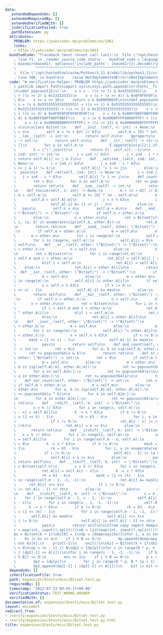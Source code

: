 ```yaml
---
data:
  _extendedDependsOn: []
  _extendedRequiredBy: []
  _extendedVerifiedWith: []
  _isVerificationFailed: true
  _pathExtension: py
  attributes:
    PROBLEM: https://yukicoder.me/problems/no/1861
    links:
    - https://yukicoder.me/problems/no/1861
  bundledCode: "Traceback (most recent call last):\n  File \"/opt/hostedtoolcache/Python/3.11.4/x64/lib/python3.11/site-packages/onlinejudge_verify/documentation/build.py\"\
    , line 71, in _render_source_code_stat\n    bundled_code = language.bundle(stat.path,\
    \ basedir=basedir, options={'include_paths': [basedir]}).decode()\n          \
    \         ^^^^^^^^^^^^^^^^^^^^^^^^^^^^^^^^^^^^^^^^^^^^^^^^^^^^^^^^^^^^^^^^^^^^^^^^^^^^^^^^^\n\
    \  File \"/opt/hostedtoolcache/Python/3.11.4/x64/lib/python3.11/site-packages/onlinejudge_verify/languages/python.py\"\
    , line 108, in bundle\n    raise NotImplementedError\nNotImplementedError\n"
  code: "# verification-helper: PROBLEM https://yukicoder.me/problems/no/1861\nfrom\
    \ pathlib import Path\nimport sys\n\nsys.path.append(str(Path(__file__).resolve().parent.parent.parent.parent))\n\
    \n\ndef popcount32(x):\n    x = x - ((x >> 1) & 0x55555555)\n    x = (x & 0x33333333)\
    \ + ((x >> 2) & 0x33333333)\n    x = (x + (x >> 4)) & 0x0F0F0F0F\n    x += x >>\
    \ 8\n    x += x >> 16\n    return x & 0x0000003F\n\n\ndef popcount64(x):\n   \
    \ x = (x & 0x5555555555555555) + ((x >> 1) & 0x5555555555555555)\n    x = (x &\
    \ 0x3333333333333333) + ((x >> 2) & 0x3333333333333333)\n    x = (x & 0x0F0F0F0F0F0F0F0F)\
    \ + ((x >> 4) & 0x0F0F0F0F0F0F0F0F)\n    x = (x & 0x00FF00FF00FF00FF) + ((x >>\
    \ 8) & 0x00FF00FF00FF00FF)\n    x = (x & 0x0000FFFF0000FFFF) + ((x >> 16) & 0x0000FFFF0000FFFF)\n\
    \    x = (x & 0x00000000FFFFFFFF) + ((x >> 32) & 0x00000000FFFFFFFF)\n    return\
    \ x\n\n\nclass Bitset:\n    def __init__(self, n: int) -> None:\n        self.n\
    \ = n\n        self.m = (n + 62) // 63\n        self.A = [0] * self.m\n\n    def\
    \ __len__(self) -> int:\n        return self.n\n\n    @property\n    def size(self)\
    \ -> int:\n        return self.n\n\n    def __str__(self) -> str:\n        S =\
    \ []\n        for a in self.A:\n            S.append(bin(a)[2:].zfill(63)[::-1])\n\
    \        S = \"\".join(S)\n        return S[: self.n][::-1]\n\n    def __getitem__(self,\
    \ ind: int) -> int:\n        i = ind // 63\n        j = ind - i * 63\n       \
    \ return self.A[i] >> j & 1\n\n    def __setitem__(self, ind: int, k: int) ->\
    \ None:\n        i = ind // 63\n        j = ind - i * 63\n        if (self.A[i]\
    \ >> j & 1) != k:\n            self.A[i] ^= 1 << j\n        else:\n          \
    \  pass\n\n    def rev(self, ind: int) -> None:\n        i = ind // 63\n     \
    \   j = ind - i * 63\n        self.A[i] ^= 1 << j\n\n    def count(self) -> int:\n\
    \        ret = 0\n        for a in self.A:\n            ret += popcount64(a)\n\
    \        return ret\n\n    def __sum__(self) -> int:\n        return self.count()\n\
    \n    def resize(self, n: int) -> None:\n        m = (n + 62) // 63\n        if\
    \ m > self.m:\n            self.A += [0] * (m - self.m)\n        else:\n     \
    \       self.A = self.A[:m]\n            j = n % 63\n            if j != 0:\n\
    \                self.A[-1] &= (1 << j) - 1\n            else:\n             \
    \   pass\n        self.n = n\n        self.m = m\n\n    def __and__(self, other:\
    \ \"Bitset\") -> \"Bitset\":\n        if self.n < other.n:\n            n = self.n\n\
    \        else:\n            n = other.n\n\n        ret = Bitset(n)\n        for\
    \ i, (a, b) in enumerate(zip(self.A, other.A)):\n            ret.A[i] = a & b\n\
    \n        return ret\n\n    def __iand__(self, other: \"Bitset\") -> \"Bitset\"\
    :\n        if self.m < other.m:\n            m = self.m\n        else:\n     \
    \       m = other.m\n        for i in range(m):\n            self.A[i] &= other.A[i]\n\
    \        for i in range(m, self.m):\n            self.A[i] = 0\n        return\
    \ self\n\n    def __or__(self, other: \"Bitset\") -> \"Bitset\":\n        if self.n\
    \ > other.n:\n            n = self.n\n        else:\n            n = other.n\n\
    \n        ret = Bitset(n)\n        for i in range(ret.m):\n            if i <\
    \ self.m and i < other.m:\n                ret.A[i] = self.A[i] | other.A[i]\n\
    \            elif i < self.m:\n                ret.A[i] = self.A[i]\n        \
    \    else:\n                ret.A[i] = other.A[i]\n\n        return ret\n\n  \
    \  def __ior__(self, other: \"Bitset\") -> \"Bitset\":\n        if self.m < other.m:\n\
    \            m = self.m\n        else:\n            m = other.m\n        for i\
    \ in range(m):\n            self.A[i] |= other.A[i]\n        if self.n < other.n:\n\
    \            x = self.n % 63\n            if x != 0:\n                mask = (1\
    \ << x) - 1\n                self.A[-1] &= mask\n        else:\n            pass\n\
    \        return self\n\n    def __xor__(self, other: \"Bitset\") -> \"Bitset\"\
    :\n        if self.n > other.n:\n            n = self.n\n        else:\n     \
    \       n = other.n\n\n        ret = Bitset(n)\n        for i in range(ret.m):\n\
    \            if i < self.m and i < other.m:\n                ret.A[i] = self.A[i]\
    \ ^ other.A[i]\n            elif i < self.m:\n                ret.A[i] = self.A[i]\n\
    \            else:\n                ret.A[i] = other.A[i]\n\n        return ret\n\
    \n    def __ixor__(self, other: \"Bitset\") -> \"Bitset\":\n        if self.m\
    \ < other.m:\n            m = self.m\n        else:\n            m = other.m\n\
    \        for i in range(m):\n            self.A[i] ^= other.A[i]\n        if self.n\
    \ < other.n:\n            x = self.n % 63\n            if x != 0:\n          \
    \      mask = (1 << x) - 1\n                self.A[-1] &= mask\n        else:\n\
    \            pass\n        return self\n\n    def and_count(self, other: \"Bitset\"\
    ) -> int:\n        ret = 0\n        for a, b in zip(self.A, other.A):\n      \
    \      ret += popcount64(a & b)\n        return ret\n\n    def or_count(self,\
    \ other: \"Bitset\") -> int:\n        ret = 0\n        if self.m < other.m:\n\
    \            m = self.m\n        else:\n            m = other.m\n        for a,\
    \ b in zip(self.A[:m], other.A[:m]):\n            ret += popcount64(a | b)\n\n\
    \        for a in self.A[m:]:\n            ret += popcount64(a)\n\n        for\
    \ a in other.A[m:]:\n            ret += popcount64(a)\n\n        return ret\n\n\
    \    def xor_count(self, other: \"Bitset\") -> int:\n        ret = 0\n       \
    \ if self.m < other.m:\n            m = self.m\n        else:\n            m =\
    \ other.m\n        for a, b in zip(self.A[:m], other.A[:m]):\n            ret\
    \ += popcount64(a ^ b)\n\n        for a in self.A[m:]:\n            ret += popcount64(a)\n\
    \n        for a in other.A[m:]:\n            ret += popcount64(a)\n\n        return\
    \ ret\n\n    def __rshift__(self, k: int) -> \"Bitset\":\n        ret = Bitset(self.n)\n\
    \        x = k // 63\n        for i in range(x, self.m):\n            ret.A[i\
    \ - x] = self.A[i]\n        k -= x * 63\n        if k != 0:\n            mask\
    \ = (1 << k) - 1\n            rk = 63 - k\n            for i, a in enumerate(ret.A):\n\
    \                if i != 0:\n                    ret.A[i - 1] |= (a & mask) <<\
    \ (rk)\n                ret.A[i] = a >> k\n        else:\n            pass\n \
    \       return ret\n\n    def __irshift__(self, k: int) -> \"Bitset\":\n     \
    \   x = k // 63\n        for i in range(x, self.m):\n            self.A[i - x]\
    \ = self.A[i]\n        for i in range(self.m - x, self.m):\n            self.A[i]\
    \ = 0\n        k -= x * 63\n        if k != 0:\n            mask = (1 << k) -\
    \ 1\n            rk = 63 - k\n            for i, a in enumerate(self.A):\n   \
    \             if i != 0:\n                    self.A[i - 1] |= (a & mask) << (rk)\n\
    \                self.A[i] = a >> k\n        else:\n            pass\n       \
    \ return self\n\n    def __lshift__(self, k: int) -> \"Bitset\":\n        ret\
    \ = Bitset(self.n)\n        x = k // 63\n        for i in range(x, self.m):\n\
    \            ret.A[i] = self.A[i - x]\n        k -= x * 63\n        if k != 0:\n\
    \            rk = 63 - k\n            mask = (1 << rk) - 1\n            for i\
    \ in range(self.m - 1, -1, -1):\n                ret.A[i] &= mask\n          \
    \      ret.A[i] <<= k\n                if i != 0:\n                    ret.A[i]\
    \ |= ret.A[i - 1] >> rk\n        else:\n            pass\n        return ret\n\
    \n    def __ilshift__(self, k: int) -> \"Bitset\":\n        x = k // 63\n    \
    \    for i in range(self.m - 1, x - 1, -1):\n            self.A[i] = self.A[i\
    \ - x]\n        for i in range(x - 1, -1, -1):\n            self.A[i] = 0\n  \
    \      k -= x * 63\n        if k != 0:\n            rk = 63 - k\n            mask\
    \ = (1 << rk) - 1\n            for i in range(self.m - 1, -1, -1):\n         \
    \       self.A[i] &= mask\n                self.A[i] <<= k\n                if\
    \ i != 0:\n                    self.A[i] |= self.A[i - 1] >> rk\n        else:\n\
    \            pass\n        return self\n\n\nfrom copy import deepcopy\n\nn, k\
    \ = map(int, input().split())\nA = list(map(int, input().split()))\nB = int(n**0.5)\n\
    bs = Bitset(k + 1)\nbs[0] = 1\ndp = [deepcopy(bs)]\nfor i, a in enumerate(A, 1):\n\
    \    bs |= bs << a\n    if i % B == 0:\n        dp.append(deepcopy(bs))\n\nif\
    \ not bs[k]:\n    print(-1)\n    exit()\n\nbit = Bitset(k + 1)\nbit[k] = 1\nans\
    \ = 0\n\np = (n - 1) // B\ndp2 = [dp[p]]\nfor i in range(B * p, n - 1):\n    dp2.append(dp2[-1]\
    \ | (dp2[-1] << A[i]))\n\nfor i in range(n - 1, -1, -1):\n    if bit.and_count(dp2[i\
    \ % B]) == 0:\n        ans += 1\n    if i % B == 0:\n        p = (i - 1) // B\n\
    \        dp2 = [dp[p]]\n        for j in range(B * p, B * (p + 1) - 1):\n    \
    \        dp2.append(dp2[-1] | (dp2[-1] << A[j]))\n    bit |= bit >> A[i]\n\nprint(ans)\n"
  dependsOn: []
  isVerificationFile: true
  path: expansion/$tests/misc/Bitset.test.py
  requiredBy: []
  timestamp: '2023-07-23 08:45:17+09:00'
  verificationStatus: TEST_WRONG_ANSWER
  verifiedWith: []
documentation_of: expansion/$tests/misc/Bitset.test.py
layout: document
redirect_from:
- /verify/expansion/$tests/misc/Bitset.test.py
- /verify/expansion/$tests/misc/Bitset.test.py.html
title: expansion/$tests/misc/Bitset.test.py
---
```

